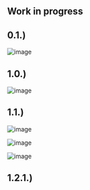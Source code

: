## Work in progress

0.1.)
---
![image](https://github.com/IxI-Enki/archaeologiae-austriae/assets/138018029/133f3101-f4e6-462b-bbbc-74f3c4c690ef)

1.0.)
---
![image](https://github.com/IxI-Enki/archaeologica-austriae/assets/138018029/69d6f890-954b-4f4e-aff4-f9155dc8fd58)

1.1.)
---  
![image](https://github.com/IxI-Enki/archaeologica-austriae/assets/138018029/04b90178-b13a-4a5b-a2f2-6a51ddc8bd4c)

![image](https://github.com/IxI-Enki/archaeologica-austriae/assets/138018029/ba2082eb-ce7b-4759-9fdc-ac20af9e70f3)

![image](https://github.com/IxI-Enki/archaeologica-austriae/assets/138018029/e94fdbc7-d93f-465d-a6b0-4c8de2d886f0)

1.2.1.)  
---  
